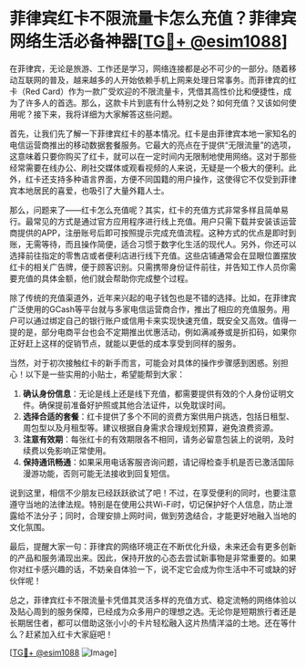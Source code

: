 # 菲律宾红卡不限流量卡怎么充值？菲律宾网络生活必备神器[[TG💪+ @esim1088](https://t.me/s/esim1088)]

在菲律宾，无论是旅游、工作还是学习，网络连接都是必不可少的一部分。随着移动互联网的普及，越来越多的人开始依赖手机上网来处理日常事务。而菲律宾的红卡（Red Card）作为一款广受欢迎的不限流量卡，凭借其高性价比和便捷性，成为了许多人的首选。那么，这款卡片到底有什么特别之处？如何充值？又该如何使用呢？接下来，我将详细为大家解答这些问题。

首先，让我们先了解一下菲律宾红卡的基本情况。红卡是由菲律宾本地一家知名的电信运营商推出的移动数据套餐服务。它最大的亮点在于提供“无限流量”的选项，这意味着只要你购买了红卡，就可以在一定时间内无限制地使用网络。这对于那些经常需要在线办公、刷社交媒体或观看视频的人来说，无疑是一个极大的便利。此外，红卡还支持多种语言界面，方便不同国籍的用户操作，这使得它不仅受到菲律宾本地居民的喜爱，也吸引了大量外籍人士。

那么，问题来了——红卡怎么充值呢？其实，红卡的充值方式非常多样且简单易行。最常见的方式是通过官方应用程序进行线上充值。用户只需下载并安装该运营商提供的APP，注册账号后即可按照提示完成充值流程。这种方式的优点是即时到账，无需等待，而且操作简便，适合习惯于数字化生活的现代人。另外，你还可以选择前往指定的零售店或者便利店进行线下充值。这些店铺通常会在显眼位置摆放红卡的相关广告牌，便于顾客识别。只需携带身份证件前往，并告知工作人员你需要充值的具体金额，他们就会帮助你完成整个过程。

除了传统的充值渠道外，近年来兴起的电子钱包也是不错的选择。比如，在菲律宾广泛使用的GCash等平台就与多家电信运营商合作，推出了相应的充值服务。用户可以通过绑定自己的银行账户或信用卡来实现快速充值，既安全又高效。值得一提的是，部分电商平台也会不定期推出优惠活动，例如满减券或是折扣码，如果你正好赶上这样的促销节点，就能以更低的成本享受到同样的服务。

当然，对于初次接触红卡的新手而言，可能会对具体的操作步骤感到困惑。别担心！以下是一些实用的小贴士，希望能帮到大家：

1. **确认身份信息**：无论是线上还是线下充值，都需要提供有效的个人身份证明文件。确保提前准备好护照或其他合法证件，以免耽误时间。
2. **选择合适的套餐**：红卡提供了多个不同的资费方案供用户挑选，包括日租型、周包型以及月租型等。建议根据自身需求合理规划预算，避免浪费资源。
3. **注意有效期**：每张红卡的有效期限各不相同，请务必留意包装上的说明，及时续费以免影响正常使用。
4. **保持通讯畅通**：如果采用电话客服咨询问题，请记得检查手机是否已激活国际漫游功能，否则可能无法接收到回复短信。

说到这里，相信不少朋友已经跃跃欲试了吧！不过，在享受便利的同时，也要注意遵守当地的法律法规。特别是在使用公共Wi-Fi时，切记保护好个人信息，防止泄露给不法分子；同时，合理安排上网时间，做到劳逸结合，才能更好地融入当地的文化氛围。

最后，提醒大家一句：菲律宾的网络环境正在不断优化升级，未来还会有更多创新的产品和服务涌现出来。因此，保持开放的心态去尝试新事物是非常重要的。如果你对红卡感兴趣的话，不妨亲自体验一下，说不定它会成为你生活中不可或缺的好伙伴呢！

总之，菲律宾红卡不限流量卡凭借其灵活多样的充值方式、稳定流畅的网络体验以及贴心周到的服务保障，已经成为众多用户的理想之选。无论你是短期旅行者还是长期居住者，都可以借助这张小小的卡片轻松融入这片热情洋溢的土地。还在等什么？赶紧加入红卡大家庭吧！

[[TG💪+ @esim1088](https://t.me/s/esim1088) ![Image](https://i.postimg.cc/4NQfJmqS/Snipaste-2025-05-13-00-14-12.png)]